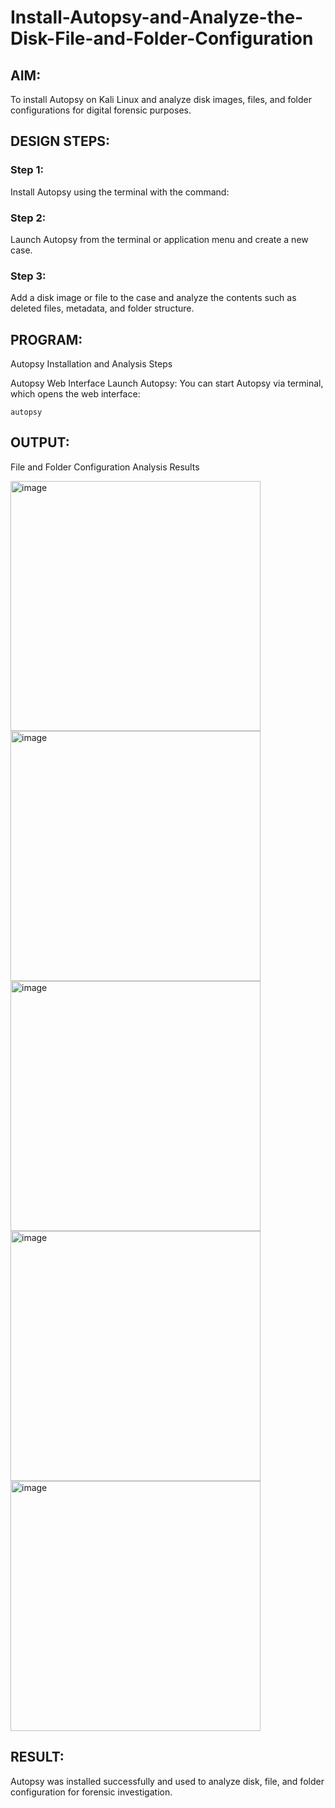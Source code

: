 # Install-Autopsy-and-Analyze-the-Disk-File-and-Folder-Configuration
## AIM:
To install Autopsy on Kali Linux and analyze disk images, files, and folder configurations for digital forensic purposes.

## DESIGN STEPS:
### Step 1:
Install Autopsy using the terminal with the command:

### Step 2:
Launch Autopsy from the terminal or application menu and create a new case.

### Step 3:
Add a disk image or file to the case and analyze the contents such as deleted files, metadata, and folder structure.

## PROGRAM:
Autopsy Installation and Analysis Steps

Autopsy Web Interface Launch Autopsy: You can start Autopsy via terminal, which opens the web interface:
```
autopsy
```

## OUTPUT:
File and Folder Configuration Analysis Results

<img width="400" alt="image" src="https://github.com/user-attachments/assets/17f817c4-7aa2-454e-aa32-0d9af6c2ecf1"/>

<img width="400" alt="image" src="https://github.com/user-attachments/assets/45612b42-543f-4bd1-9b67-564a2a150144"/>

<img width="400" alt="image" src="https://github.com/user-attachments/assets/7d170083-477c-49e7-8069-b25b79ad3861"/>

<img width="400" alt="image" src="https://github.com/user-attachments/assets/ba4656fe-e241-491d-98f8-973b98e7180d"/>

<img width="400" alt="image" src="https://github.com/user-attachments/assets/eeabb73f-c28f-471c-8d68-21f9ea62abe8"/>

## RESULT:
Autopsy was installed successfully and used to analyze disk, file, and folder configuration for forensic investigation.
